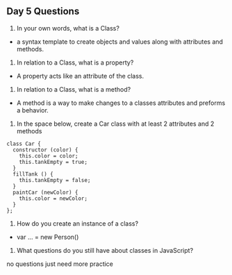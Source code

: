 ## Day 5 Questions

1. In your own words, what is a Class?

  - a syntax template to create objects and values along with attributes and methods.

1. In relation to a Class, what is a property?

  - A property acts like an attribute of the class.

1. In relation to a Class, what is a method?

  - A method is a way to make changes to a classes attributes and preforms a behavior.

1. In the space below, create a Car class with at least 2 attributes and 2 methods
```
class Car {
  constructor (color) {
    this.color = color;
    this.tankEmpty = true;
  }
  fillTank () {
    this.tankEmpty = false;
  }
  paintCar (newColor) {
    this.color = newColor;
  }  
};
```

1. How do you create an instance of a class?

  - var ... = new Person()

1. What questions do you still have about classes in JavaScript?

no questions just need more practice
